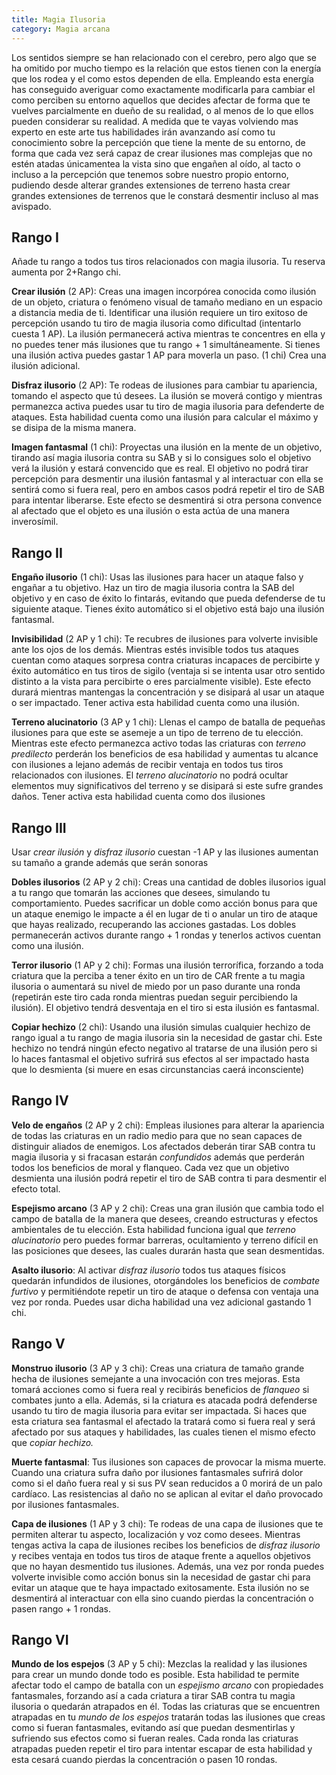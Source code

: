 ```yaml
---
title: Magia Ilusoria
category: Magia arcana
---
```


Los sentidos siempre se han relacionado con el cerebro, pero algo que se ha omitido por mucho tiempo es la relación que estos tienen con la energía que los rodea y el como estos dependen de ella. Empleando esta energía has conseguido averiguar como exactamente modificarla para cambiar el como perciben su entorno aquellos que decides afectar de forma que te vuelves parcialmente en dueño de su realidad, o al menos de lo que ellos pueden considerar su realidad. A medida que te vayas volviendo  mas experto en este arte tus habilidades irán avanzando	 así como tu conocimiento sobre la percepción que tiene la mente de su entorno, de forma que cada vez será capaz de crear ilusiones mas complejas que no estén atadas únicamentea la vista sino que engañen al oído, al tacto o incluso a la percepción que tenemos sobre nuestro propio entorno, pudiendo desde alterar grandes extensiones de terreno hasta crear grandes extensiones de terrenos que le constará desmentir incluso al mas avispado.

## Rango I

Añade tu rango a todos tus tiros relacionados con magia ilusoria. Tu reserva aumenta por 2+Rango chi.

**Crear ilusión** (2 AP): Creas una imagen incorpórea conocida como ilusión de un objeto, criatura o fenómeno visual de tamaño mediano en un espacio a distancia media de ti. Identificar una ilusión requiere un tiro exitoso de percepción usando tu tiro de magia ilusoria como dificultad (intentarlo cuesta 1 AP). La ilusión permanecerá activa mientras te concentres en ella y no puedes tener más ilusiones que tu rango + 1 simultáneamente. Si tienes una ilusión activa puedes gastar 1 AP para moverla un paso. (1 chi) Crea una ilusión adicional.

**Disfraz ilusorio** (2 AP): Te rodeas de ilusiones para cambiar tu apariencia, tomando el aspecto que tú desees. La ilusión se moverá contigo y mientras permanezca activa puedes usar tu tiro de magia ilusoria para defenderte de ataques. Esta habilidad cuenta como una ilusión para calcular el máximo y se disipa de la misma manera.

**Imagen fantasmal** (1 chi): Proyectas una ilusión en la mente de un objetivo, tirando así magia ilusoria contra su SAB y si lo consigues solo el objetivo verá la ilusión y estará convencido que es real. El objetivo no podrá tirar percepción para desmentir una ilusión fantasmal y al interactuar con ella se sentirá como si fuera real, pero en ambos casos podrá repetir el tiro de SAB para intentar liberarse. Este efecto se desmentirá si otra persona convence al afectado que el objeto es una ilusión o esta actúa de una manera inverosímil.

## Rango II

**Engaño ilusorio** (1 chi): Usas las ilusiones para hacer un ataque falso y engañar a tu objetivo. Haz un tiro de magia ilusoria contra la SAB del objetivo y en caso de éxito lo fintarás, evitando que pueda defenderse de tu siguiente ataque. Tienes éxito automático si el objetivo está bajo una ilusión fantasmal.

**Invisibilidad** (2 AP y 1 chi): Te recubres de ilusiones para volverte invisible ante los ojos de los demás. Mientras estés invisible todos tus ataques cuentan como ataques sorpresa contra criaturas incapaces de percibirte y éxito automático en tus tiros de sigilo (ventaja si se intenta usar otro sentido distinto a la vista para percibirte o eres parcialmente visible). Este efecto durará mientras mantengas la concentración y se disipará al usar un ataque o ser impactado. Tener activa esta habilidad cuenta como una ilusión.

**Terreno alucinatorio** (3 AP y 1 chi): Llenas el campo de batalla de pequeñas ilusiones para que este se asemeje a un tipo de terreno de tu elección. Mientras este efecto permanezca activo todas las criaturas con *terreno predilecto* perderán los beneficios de esa habilidad y aumentas tu alcance con ilusiones a lejano además de recibir ventaja en todos tus tiros relacionados con ilusiones. El *terreno alucinatorio* no podrá ocultar elementos muy significativos del terreno y se disipará si este sufre grandes daños. Tener activa esta habilidad cuenta como dos ilusiones

## Rango III

Usar *crear ilusión* y *disfraz ilusorio* cuestan -1 AP y las ilusiones aumentan su tamaño a grande además que serán sonoras

**Dobles ilusorios** (2 AP y 2 chi): Creas una cantidad de dobles ilusorios igual a tu rango que tomarán las acciones que desees, simulando tu comportamiento. Puedes sacrificar un doble como acción bonus para que un ataque enemigo le impacte a él en lugar de ti o anular un tiro de ataque que hayas realizado, recuperando las acciones gastadas. Los dobles permanecerán activos durante rango + 1 rondas y tenerlos activos cuentan como una ilusión. 

**Terror ilusorio** (1 AP y 2 chi): Formas una ilusión terrorífica, forzando a toda criatura que la perciba a tener éxito en un tiro de CAR frente a tu magia ilusoria o aumentará su nivel de miedo por un paso durante una ronda (repetirán este tiro cada ronda mientras puedan seguir percibiendo la ilusión). El objetivo tendrá desventaja en el tiro si esta ilusión es fantasmal.

**Copiar hechizo** (2 chi): Usando una ilusión simulas cualquier hechizo de rango igual a tu rango de magia ilusoria sin la necesidad de gastar chi. Este hechizo no tendrá ningún efecto negativo al tratarse de una ilusión pero si lo haces fantasmal el objetivo sufrirá sus efectos al ser impactado hasta que lo desmienta (si muere en esas circunstancias caerá inconsciente)

## Rango IV

**Velo de engaños** (2 AP y 2 chi): Empleas ilusiones para alterar la apariencia de todas las criaturas en un radio medio para que no sean capaces de distinguir aliados de enemigos. Los afectados deberán tirar SAB contra tu magia ilusoria y si fracasan estarán *confundidos* además que perderán todos los beneficios de moral y flanqueo. Cada vez que un objetivo desmienta una ilusión podrá repetir el tiro de SAB contra ti para desmentir el efecto total.

**Espejismo arcano** (3 AP y 2 chi): Creas una gran ilusión que cambia todo el campo de batalla de la manera que desees, creando estructuras y efectos ambientales de tu elección. Esta habilidad funciona igual que *terreno alucinatorio* pero puedes formar barreras, ocultamiento y terreno difícil en las posiciones que desees, las cuales durarán hasta que sean desmentidas. 

**Asalto ilusorio**: Al activar *disfraz ilusorio* todos tus ataques físicos quedarán infundidos de ilusiones, otorgándoles los beneficios de *combate furtivo* y permitiéndote repetir un tiro de ataque o defensa con ventaja una vez por ronda. Puedes usar dicha habilidad una vez adicional gastando 1 chi. 

## Rango V 

**Monstruo ilusorio** (3 AP y 3 chi): Creas una criatura de tamaño grande hecha de ilusiones semejante a una invocación con tres mejoras. Esta tomará acciones como si fuera real y recibirás beneficios de *flanqueo* si combates junto a ella. Además, si la criatura es atacada podrá defenderse usando tu tiro de magia ilusoria para evitar ser impactada. Si haces que esta criatura sea fantasmal el afectado la tratará como si fuera real y será afectado por sus ataques y habilidades, las cuales tienen el mismo efecto que *copiar hechizo.*

**Muerte fantasmal**: Tus ilusiones son capaces de provocar la misma muerte. Cuando una criatura sufra daño por ilusiones fantasmales sufrirá dolor como si el daño fuera real y si sus PV sean reducidos a 0 morirá de un palo cardíaco. Las resistencias al daño no se aplican al evitar el daño provocado por ilusiones fantasmales.

**Capa de ilusiones** (1 AP y 3 chi): Te rodeas de una capa de ilusiones que te permiten alterar tu aspecto, localización y voz como desees. Mientras tengas activa la capa de ilusiones recibes los beneficios de *disfraz ilusorio* y recibes ventaja en todos tus tiros de ataque frente a aquellos objetivos que no hayan desmentido tus ilusiones. Además, una vez por ronda puedes volverte invisible como acción bonus sin la necesidad de gastar chi para evitar un ataque que te haya impactado exitosamente. Esta ilusión no se desmentirá al interactuar con ella sino cuando pierdas la concentración o pasen rango + 1 rondas.

## Rango VI

**Mundo de los espejos** (3 AP y 5 chi): Mezclas la realidad y las ilusiones para crear un mundo donde todo es posible. Esta habilidad te permite afectar todo el campo de batalla con un *espejismo arcano* con propiedades fantasmales, forzando así a cada criatura a tirar SAB contra tu magia ilusoria o quedarán atrapados en él. Todas las criaturas que se encuentren atrapadas en tu *mundo de los espejos* tratarán todas las ilusiones que creas como si fueran fantasmales, evitando así que puedan desmentirlas y sufriendo sus efectos como si fueran reales. Cada ronda las criaturas atrapadas pueden repetir el tiro para intentar escapar de esta habilidad y esta cesará cuando pierdas la concentración o pasen 10 rondas.